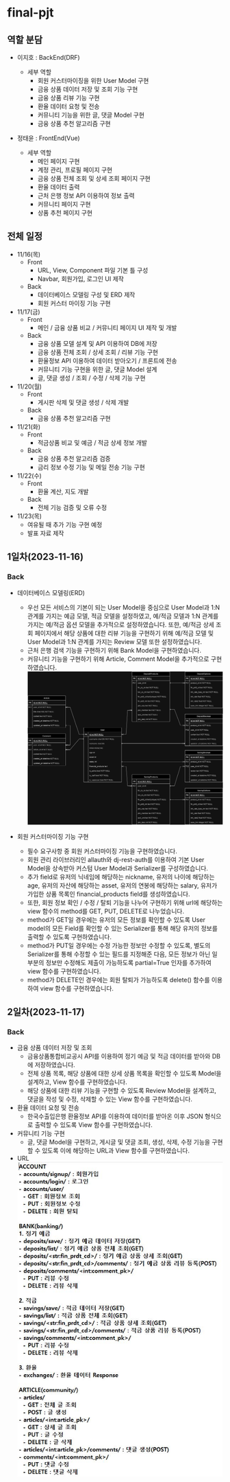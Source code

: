 # final-pjt

## 역할 분담
  - 이지호 : BackEnd(DRF)
    - 세부 역할
      - 회원 커스터마이징을 위한 User Model 구현
      - 금융 상품 데이터 저장 및 조회 기능 구현
      - 금융 상품 리뷰 기능 구현
      - 환율 데이터 요청 및 전송
      - 커뮤니티 기능을 위한 글, 댓글 Model 구현
      - 금융 상품 추천 알고리즘 구현
  
  - 정태윤 : FrontEnd(Vue)
    - 세부 역할
      - 메인 페이지 구현
      - 계정 관리, 프로필 페이지 구현
      - 금융 상품 전체 조회 및 상세 조회 페이지 구현
      - 환율 데이터 출력
      - 근처 은행 정보 API 이용하여 정보 출력
      - 커뮤니티 페이지 구현
      - 상품 추천 페이지 구현

## 전체 일정
  - 11/16(목)
    - Front
      - URL, View, Component 파일 기본 틀 구성
      - Navbar, 회원가입, 로그인 UI 제작
    - Back
      - 데이터베이스 모델링 구성 및 ERD 제작
      - 회원 커스터 마이징 기능 구현
  - 11/17(금)
    - Front
      - 메인 / 금융 상품 비교 / 커뮤니티 페이지 UI 제작 및 개발
    - Back
      - 금융 상품 모델 설계 및 API 이용하여 DB에 저장
      - 금융 상품 전체 조회 / 상세 조회 / 리뷰 기능 구현
      - 환율정보 API 이용하여 데이터 받아오기 / 프론트에 전송
      - 커뮤니티 기능 구현을 위한 글, 댓글 Model 설계
      - 글, 댓글 생성 / 조회 / 수정 / 삭제 기능 구현
  - 11/20(월)
    - Front
      - 게시판 삭제 및 댓글 생성 / 삭제 개발
    - Back
      - 금융 상품 추천 알고리즘 구현
  - 11/21(화)
    - Front
      - 적금상품 비교 및 예금 / 적금 상세 정보 개발
    - Back
      - 금융 상품 추천 알고리즘 검증
      - 금리 정보 수정 기능 및 메일 전송 기능 구현
  - 11/22(수)
    - Front
      - 환율 계산, 지도 개발
    - Back
      - 전체 기능 검증 및 오류 수정
  - 11/23(목)
    - 여유될 때 추가 기능 구현 예정
    - 발표 자료 제작

## 1일차(2023-11-16)

### Back
  - 데이터베이스 모델링(ERD)
    - 우선 모든 서비스의 기본이 되는 User Model을 중심으로 User Model과 1:N 관계를 가지는 예금 모델, 적금 모델을 설정하였고, 예/적금 모델과 1:N 관계를 가지는 예/적금 옵션 모델을 추가적으로 설정하였습니다. 또한, 예/적금 상세 조회 페이지에서 해당 상품에 대한 리뷰 기능을 구현하기 위해 예/적금 모델 및 User Model과 1:N 관계를 가지는 Review 모델 또한 설정하였습니다.
    - 근처 은행 검색 기능을 구현하기 위해 Bank Model을 구현하였습니다.
    - 커뮤니티 기능을 구현하기 위해 Article, Comment Model을 추가적으로 구현하였습니다.
    ![ERD](back/First_ERD.jpg)
  
  - 회원 커스터마이징 기능 구현
    - 필수 요구사항 중 회원 커스터마이징 기능을 구현하였습니다.
    - 회원 관리 라이브러리인 allauth와 dj-rest-auth를 이용하여 기본 User Model을 상속받아 커스텀 User Model과 Serializer를 구성하였습니다.
    - 추가 field로 유저의 닉네임에 해당하는 nickname, 유저의 나이에 해당하는 age, 유저의 자산에 해당하는 asset, 유저의 연봉에 해당하는 salary, 유저가 가입한 상품 목록인 financial_products field를 생성하였습니다.
    - 또한, 회원 정보 확인 / 수정 / 탈퇴 기능을 나누어 구현하기 위해 url에 해당하는 view 함수의 method를 GET, PUT, DELETE로 나누었습니다.
    - method가 GET일 경우에는 유저의 모든 정보를 확인할 수 있도록 User model의 모든 Field를 확인할 수 있는 Serializer를 통해 해당 유저의 정보를 출력할 수 있도록 구현하였습니다.
    - method가 PUT일 경우에는 수정 가능한 정보만 수정할 수 있도록, 별도의 Serializer를 통해 수정할 수 있는 필드를 지정해준 다음, 모든 정보가 아닌 일부분의 정보만 수정해도 제출이 가능하도록 partial=True 인자를 추가하여 view 함수를 구현하였습니다.
    - method가 DELETE인 경우에는 회원 탈퇴가 가능하도록 delete() 함수를 이용하여 view 함수를 구현하였습니다.


## 2일차(2023-11-17)

### Back
  - 금융 상품 데이터 저장 및 조회
    - 금융상품통합비교공시 API를 이용하여 정기 예금 및 적금 데이터를 받아와 DB에 저장하였습니다.
    - 전체 상품 목록, 해당 상품에 대한 상세 상품 목록을 확인할 수 있도록 Model을 설계하고, View 함수를 구현하였습니다.
    - 해당 상품에 대한 리뷰 기능을 구현할 수 있도록 Review Model을 설계하고, 댓글을 작성 및 수정, 삭제할 수 있는 View 함수를 구현하였습니다.
  - 환율 데이터 요청 및 전송
    - 한국수출입은행 환율정보 API를 이용하여 데이터를 받아온 이후 JSON 형식으로 출력할 수 있도록 View 함수를 구현하였습니다.
  - 커뮤니티 기능 구현
    - 글, 댓글 Model을 구현하고, 게시글 및 댓글 조회, 생성, 삭제, 수정 기능을 구현할 수 있도록 이에 해당하는 URL과 View 함수를 구현하였습니다.
  - URL 
    ![URL](back/URLs.JPG)